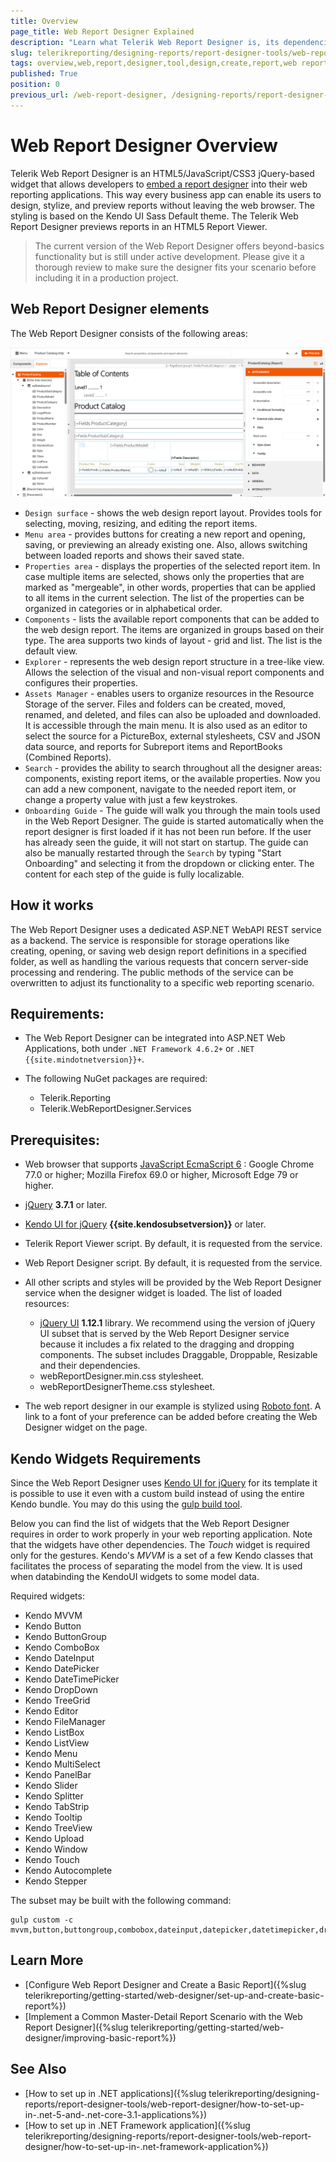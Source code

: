 ```yaml
---
title: Overview
page_title: Web Report Designer Explained
description: "Learn what Telerik Web Report Designer is, its dependencies, and how it helps your web reporting and web report design activities."
slug: telerikreporting/designing-reports/report-designer-tools/web-report-designer/overview
tags: overview,web,report,designer,tool,design,create,report,web reporting
published: True
position: 0
previous_url: /web-report-designer, /designing-reports/report-designer-tools/web-report-designer/
---
```


# Web Report Designer Overview

Telerik Web Report Designer is an HTML5/JavaScript/CSS3 jQuery-based widget that allows developers to [embed a report designer](https://www.telerik.com/products/reporting/embedded-reporting.aspx) into their web reporting applications. This way every business app can enable its users to design, stylize, and preview reports without leaving the web browser. The styling is based on the Kendo UI Sass Default theme. The Telerik Web Report Designer previews reports in an HTML5 Report Viewer.

> The current version of the Web Report Designer offers beyond-basics functionality but is still under active development. Please give it a thorough review to make sure the designer fits your scenario before including it in a production project.

## Web Report Designer elements

The Web Report Designer consists of the following areas:

![Highlighting the Web Report Designer's main areas and functionalities.](images/Designer/wrd-sass-theming.png)

* `Design surface` - shows the web design report layout. Provides tools for selecting, moving, resizing, and editing the report items.
* `Menu area` - provides buttons for creating a new report and opening, saving, or previewing an already existing one. Also, allows switching between loaded reports and shows their saved state.
* `Properties area` - displays the properties of the selected report item. In case multiple items are selected, shows only the properties that are marked as "mergeable", in other words, properties that can be applied to all items in the current selection. The list of the properties can be organized in categories or in alphabetical order.
* `Components` - lists the available report components that can be added to the web design report. The items are organized in groups based on their type. The area supports two kinds of layout - grid and list. The list is the default view.
* `Explorer` - represents the web design report structure in a tree-like view. Allows the selection of the visual and non-visual report components and configures their properties.
* `Assets Manager` - enables users to organize resources in the Resource Storage of the server. Files and folders can be created, moved, renamed, and deleted, and files can also be uploaded and downloaded. It is accessible through the main menu. It is also used as an editor to select the source for a PictureBox, external stylesheets, CSV and JSON data source, and reports for Subreport items and ReportBooks (Combined Reports).
* `Search` - provides the ability to search throughout all the designer areas: components, existing report items, or the available properties. Now you can add a new component, navigate to the needed report item, or change a property value with just a few keystrokes.
* `Onboarding Guide` - The guide will walk you through the main tools used in the Web Report Designer. The guide is started automatically when the report designer is first loaded if it has not been run before. If the user has already seen the guide, it will not start on startup. The guide can also be manually restarted through the `Search` by typing "Start Onboarding" and selecting it from the dropdown or clicking enter. The content for each step of the guide is fully localizable.

## How it works

The Web Report Designer uses a dedicated ASP.NET WebAPI REST service as a backend. The service is responsible for storage operations like creating, opening, or saving web design report definitions in a specified folder, as well as handling the various requests that concern server-side processing and rendering. The public methods of the service can be overwritten to adjust its functionality to a specific web reporting scenario.

## Requirements:

* The Web Report Designer can be integrated into ASP.NET Web Applications, both under `.NET Framework 4.6.2+` or `.NET {{site.mindotnetversion}}+`.
* The following NuGet packages are required:

	+ Telerik.Reporting
	+ Telerik.WebReportDesigner.Services

## Prerequisites:

* Web browser that supports [JavaScript EcmaScript 6](https://es6.io) : Google Chrome 77.0 or higher; Mozilla Firefox 69.0 or higher, Microsoft Edge 79 or higher.
* [jQuery](https://jquery.com/download/) __3.7.1__ or later.
* [Kendo UI for jQuery](https://www.telerik.com/kendo-jquery-ui) __{{site.kendosubsetversion}}__ or later.
* Telerik Report Viewer script. By default, it is requested from the service.
* Web Report Designer script. By default, it is requested from the service.
* All other scripts and styles will be provided by the Web Report Designer service when the designer widget is loaded. The list of loaded resources:

	+ [jQuery UI](https://jqueryui.com/) __1.12.1__ library. We recommend using the version of jQuery UI subset that is served by the Web Report Designer service because it includes a fix related to the dragging and dropping components. The subset includes Draggable, Droppable, Resizable and their dependencies.
	+ webReportDesigner.min.css stylesheet.
	+ webReportDesignerTheme.css stylesheet.

* The web report designer in our example is stylized using [Roboto font](https://fonts.google.com/specimen/Roboto). A link to a font of your preference can be added before creating the Web Designer widget on the page.

## Kendo Widgets Requirements

Since the Web Report Designer uses [Kendo UI for jQuery](https://www.telerik.com/kendo-jquery-ui) for its template it is possible to use it even with a custom build instead of using the entire Kendo bundle. You may do this using the [gulp build tool](https://docs.telerik.com/kendo-ui/intro/scripts/what-you-need#using-gulp).

Below you can find the list of widgets that the Web Report Designer requires in order to work properly in your web reporting application. Note that the widgets have other dependencies. The _Touch_ widget is required only for the gestures. Kendo's _MVVM_ is a set of a few Kendo classes that facilitates the process of separating the model from the view. It is used when databinding the KendoUI widgets to some model data.

Required widgets:

* Kendo MVVM
* Kendo Button
* Kendo ButtonGroup
* Kendo ComboBox
* Kendo DateInput
* Kendo DatePicker
* Kendo DateTimePicker
* Kendo DropDown
* Kendo TreeGrid
* Kendo Editor
* Kendo FileManager
* Kendo ListBox
* Kendo ListView
* Kendo Menu
* Kendo MultiSelect
* Kendo PanelBar
* Kendo Slider
* Kendo Splitter
* Kendo TabStrip
* Kendo Tooltip
* Kendo TreeView
* Kendo Upload
* Kendo Window
* Kendo Touch
* Kendo Autocomplete
* Kendo Stepper

The subset may be built with the following command:

````
gulp custom -c mvvm,button,buttongroup,combobox,dateinput,datepicker,datetimepicker,dropdowntree,grid,editor,filemanager,listbox,listview,menu,multiselect,panelbar,slider,splitter,tabstrip,tooltip,treeview,upload,window,touch,autocomplete,stepper
````

## Learn More

* [Configure Web Report Designer and Create a Basic Report]({%slug telerikreporting/getting-started/web-designer/set-up-and-create-basic-report%})
* [Implement a Common Master-Detail Report Scenario with the Web Report Designer]({%slug telerikreporting/getting-started/web-designer/improving-basic-report%})

## See Also

* [How to set up in .NET applications]({%slug telerikreporting/designing-reports/report-designer-tools/web-report-designer/how-to-set-up-in-.net-5-and-.net-core-3.1-applications%})
* [How to set up in .NET Framework application]({%slug telerikreporting/designing-reports/report-designer-tools/web-report-designer/how-to-set-up-in-.net-framework-application%})
